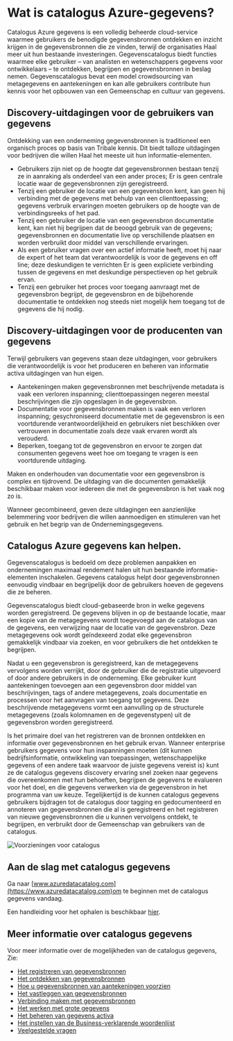 <properties
   pageTitle="Wat is catalogus Azure-gegevens? | Microsoft Azure"
   description="Dit artikel bevat een overzicht van Microsoft Azure catalogus gegevens, met inbegrip van de functies en de problemen die is ontworpen voor het adres. Gegevenscatalogus biedt mogelijkheden waarmee een gebruiker – van analisten en wetenschappers gegevens voor ontwikkelaars – te registreren, ontdekken, te begrijpen en gegevensbronnen in beslag nemen."
   services="data-catalog"
   documentationCenter=""
   authors="steelanddata"
   manager="NA"
   editor=""
   tags=""/>
<tags
   ms.service="data-catalog"
   ms.devlang="NA"
   ms.topic="get-started-article"
   ms.tgt_pltfrm="NA"
   ms.workload="data-catalog"
   ms.date="09/21/2016"
   ms.author="maroche"/>

# <a name="what-is-azure-data-catalog"></a>Wat is catalogus Azure-gegevens?

Catalogus Azure gegevens is een volledig beheerde cloud-service waarmee gebruikers de benodigde gegevensbronnen ontdekken en inzicht krijgen in de gegevensbronnen die ze vinden, terwijl de organisaties Haal meer uit hun bestaande investeringen. Gegevenscatalogus biedt functies waarmee elke gebruiker – van analisten en wetenschappers gegevens voor ontwikkelaars – te ontdekken, begrijpen en gegevensbronnen in beslag nemen. Gegevenscatalogus bevat een model crowdsourcing van metagegevens en aantekeningen en kan alle gebruikers contribute hun kennis voor het opbouwen van een Gemeenschap en cultuur van gegevens.

## <a name="discovery-challenges-for-data-consumers"></a>Discovery-uitdagingen voor de gebruikers van gegevens

Ontdekking van een onderneming gegevensbronnen is traditioneel een organisch proces op basis van Tribale kennis. Dit biedt talloze uitdagingen voor bedrijven die willen Haal het meeste uit hun informatie-elementen.

-   Gebruikers zijn niet op de hoogte dat gegevensbronnen bestaan tenzij ze in aanraking als onderdeel van een ander proces; Er is geen centrale locatie waar de gegevensbronnen zijn geregistreerd.
-   Tenzij een gebruiker de locatie van een gegevensbron kent, kan geen hij verbinding met de gegevens met behulp van een clienttoepassing; gegevens verbruik ervaringen moeten gebruikers op de hoogte van de verbindingsreeks of het pad.
-   Tenzij een gebruiker de locatie van een gegevensbron documentatie kent, kan niet hij begrijpen dat de beoogd gebruik van de gegevens; gegevensbronnen en documentatie live op verschillende plaatsen en worden verbruikt door middel van verschillende ervaringen.
-   Als een gebruiker vragen over een actief informatie heeft, moet hij naar de expert of het team dat verantwoordelijk is voor de gegevens en off line; deze deskundigen te verrichten Er is geen expliciete verbinding tussen de gegevens en met deskundige perspectieven op het gebruik ervan.
-  Tenzij een gebruiker het proces voor toegang aanvraagt met de gegevensbron begrijpt, de gegevensbron en de bijbehorende documentatie te ontdekken nog steeds niet mogelijk hem toegang tot de gegevens die hij nodig.

## <a name="discovery-challenges-for-data-producers"></a>Discovery-uitdagingen voor de producenten van gegevens

Terwijl gebruikers van gegevens staan deze uitdagingen, voor gebruikers die verantwoordelijk is voor het produceren en beheren van informatie activa uitdagingen van hun eigen.

-   Aantekeningen maken gegevensbronnen met beschrijvende metadata is vaak een verloren inspanning; clienttoepassingen negeren meestal beschrijvingen die zijn opgeslagen in de gegevensbron.
-   Documentatie voor gegevensbronnen maken is vaak een verloren inspanning; gesychroniseerd documentatie met de gegevensbron is een voortdurende verantwoordelijkheid en gebruikers niet beschikken over vertrouwen in documentatie zoals deze vaak ervaren wordt als verouderd.
- Beperken, toegang tot de gegevensbron en ervoor te zorgen dat consumenten gegevens weet hoe om toegang te vragen is een voortdurende uitdaging.

Maken en onderhouden van documentatie voor een gegevensbron is complex en tijdrovend. De uitdaging van die documenten gemakkelijk beschikbaar maken voor iedereen die met de gegevensbron is het vaak nog zo is.

Wanneer gecombineerd, geven deze uitdagingen een aanzienlijke belemmering voor bedrijven die willen aanmoedigen en stimuleren van het gebruik en het begrip van de Ondernemingsgegevens.

## <a name="azure-data-catalog-can-help"></a>Catalogus Azure gegevens kan helpen.

Gegevenscatalogus is bedoeld om deze problemen aanpakken en ondernemingen maximaal rendement halen uit hun bestaande informatie-elementen inschakelen. Gegevens catalogus helpt door gegevensbronnen eenvoudig vindbaar en begrijpelijk door de gebruikers hoeven de gegevens die ze beheren.

Gegevenscatalogus biedt cloud-gebaseerde bron in welke gegevens worden geregistreerd. De gegevens blijven in op de bestaande locatie, maar een kopie van de metagegevens wordt toegevoegd aan de catalogus van de gegevens, een verwijzing naar de locatie van de gegevensbron. Deze metagegevens ook wordt geïndexeerd zodat elke gegevensbron gemakkelijk vindbaar via zoeken, en voor gebruikers die het ontdekken te begrijpen.

Nadat u een gegevensbron is geregistreerd, kan de metagegevens vervolgens worden verrijkt, door de gebruiker die de registratie uitgevoerd of door andere gebruikers in de onderneming. Elke gebruiker kunt aantekeningen toevoegen aan een gegevensbron door middel van beschrijvingen, tags of andere metagegevens, zoals documentatie en processen voor het aanvragen van toegang tot gegevens. Deze beschrijvende metagegevens vormt een aanvulling op de structurele metagegevens (zoals kolomnamen en de gegevenstypen) uit de gegevensbron worden geregistreerd.

Is het primaire doel van het registreren van de bronnen ontdekken en informatie over gegevensbronnen en het gebruik ervan. Wanneer enterprise gebruikers gegevens voor hun inspanningen moeten (dit kunnen bedrijfsinformatie, ontwikkeling van toepassingen, wetenschappelijke gegevens of een andere taak waarvoor de juiste gegevens vereist is) kunt ze de catalogus gegevens discovery ervaring snel zoeken naar gegevens die overeenkomen met hun behoeften, begrijpen de gegevens te evalueren voor het doel, en die gegevens verwerken via de gegevensbron in het programma van uw keuze. Tegelijkertijd is de kunnen catalogus gegevens gebruikers bijdragen tot de catalogus door tagging en gedocumenteerd en annoteren van gegevensbronnen die al is geregistreerd en het registreren van nieuwe gegevensbronnen die u kunnen vervolgens ontdekt, te begrijpen, en verbruikt door de Gemeenschap van gebruikers van de catalogus.

![Voorzieningen voor catalogus](./media/data-catalog-what-is-data-catalog/data-catalog-capabilities.png)

## <a name="get-started-with-data-catalog"></a>Aan de slag met catalogus gegevens

Ga naar [www.azuredatacatalog.com](https://www.azuredatacatalog.com)om te beginnen met de catalogus gegevens vandaag.

Een handleiding voor het ophalen is beschikbaar [hier](data-catalog-get-started.md).

## <a name="learn-more-about-data-catalog"></a>Meer informatie over catalogus gegevens

Voor meer informatie over de mogelijkheden van de catalogus gegevens, Zie:

* [Het registreren van gegevensbronnen](data-catalog-how-to-register.md)
* [Het ontdekken van gegevensbronnen](data-catalog-how-to-discover.md)
* [Hoe u gegevensbronnen van aantekeningen voorzien](data-catalog-how-to-annotate.md)
* [Het vastleggen van gegevensbronnen](data-catalog-how-to-documentation.md)
* [Verbinding maken met gegevensbronnen](data-catalog-how-to-connect.md)
* [Het werken met grote gegevens](data-catalog-how-to-big-data.md)
* [Het beheren van gegevens activa](data-catalog-how-to-manage.md)
* [Het instellen van de Business-verklarende woordenlijst](data-catalog-how-to-business-glossary.md)
* [Veelgestelde vragen](data-catalog-frequently-asked-questions.md)
